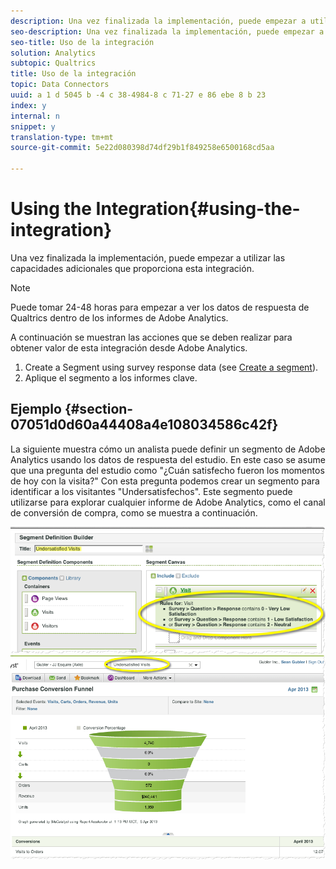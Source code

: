 ```yaml
---
description: Una vez finalizada la implementación, puede empezar a utilizar las capacidades adicionales que proporciona esta integración.
seo-description: Una vez finalizada la implementación, puede empezar a utilizar las capacidades adicionales que proporciona esta integración.
seo-title: Uso de la integración
solution: Analytics
subtopic: Qualtrics
title: Uso de la integración
topic: Data Connectors
uuid: a 1 d 5045 b -4 c 38-4984-8 c 71-27 e 86 ebe 8 b 23
index: y
internal: n
snippet: y
translation-type: tm+mt
source-git-commit: 5e22d080398d74df29b1f849258e6500168cd5aa

---
```



# Using the Integration{#using-the-integration}

Una vez finalizada la implementación, puede empezar a utilizar las capacidades adicionales que proporciona esta integración.

>[!NOTE]
>
>Puede tomar 24-48 horas para empezar a ver los datos de respuesta de Qualtrics dentro de los informes de Adobe Analytics.

A continuación se muestran las acciones que se deben realizar para obtener valor de esta integración desde Adobe Analytics.

1. Create a Segment using survey response data (see [Create a segment](http://microsite.omniture.com/t2/help/en_US/sc/user/index.html?f=t_segment.html)).
1. Aplique el segmento a los informes clave.

## Ejemplo {#section-07051d0d60a44408a4e108034586c42f}

La siguiente muestra cómo un analista puede definir un segmento de Adobe Analytics usando los datos de respuesta del estudio. En este caso se asume que una pregunta del estudio como "¿Cuán satisfecho fueron los momentos de hoy con la visita?" Con esta pregunta podemos crear un segmento para identificar a los visitantes "Undersatisfechos". Este segmento puede utilizarse para explorar cualquier informe de Adobe Analytics, como el canal de conversión de compra, como se muestra a continuación.

![](assets/using-1.png) ![](assets/using-2.png)

